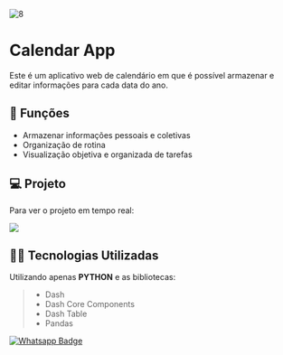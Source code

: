 ![8](https://user-images.githubusercontent.com/63136680/171274228-e69c6c39-77c8-46e1-b64b-2b2b8536c604.jpg)


# Calendar App
Este é um aplicativo web de calendário em que é possível armazenar e editar informações para cada data do ano.

## 🔧 Funções

- Armazenar informações pessoais e coletivas
- Organização de rotina
- Visualização objetiva e organizada de tarefas

## 💻 Projeto

Para ver o projeto em tempo real:

<a href = "https://calendar-app-dash.herokuapp.com/"><img src="https://img.shields.io/badge/ASIMOV-Projeto%20em%20tempo%20real-lightgrey" target="_blank"></a> 

## 👨‍💻 Tecnologias Utilizadas

Utilizando apenas **PYTHON** e as bibliotecas:
> - Dash
> - Dash Core Components
> - Dash Table
> - Pandas 


[![Whatsapp Badge](https://img.shields.io/badge/WhatsApp-25D366?style=for-the-badge&logo=whatsapp&logoColor=white)](https://wa.me/5562999893883)
